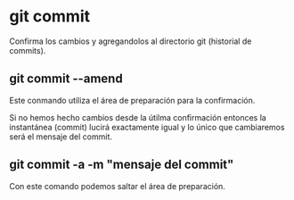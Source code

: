 # git commit
Confirma los cambios y agregandolos al directorio git (historial de commits).

## git commit --amend
Este conmando utiliza el área de preparación para la confirmación.

Si no hemos hecho cambios desde la útilma confirmación entonces la instantánea (commit) lucirá exactamente igual y lo único que cambiaremos será el mensaje del commit.

## git commit -a -m "mensaje del commit"
Con este comando podemos saltar el área de preparación.